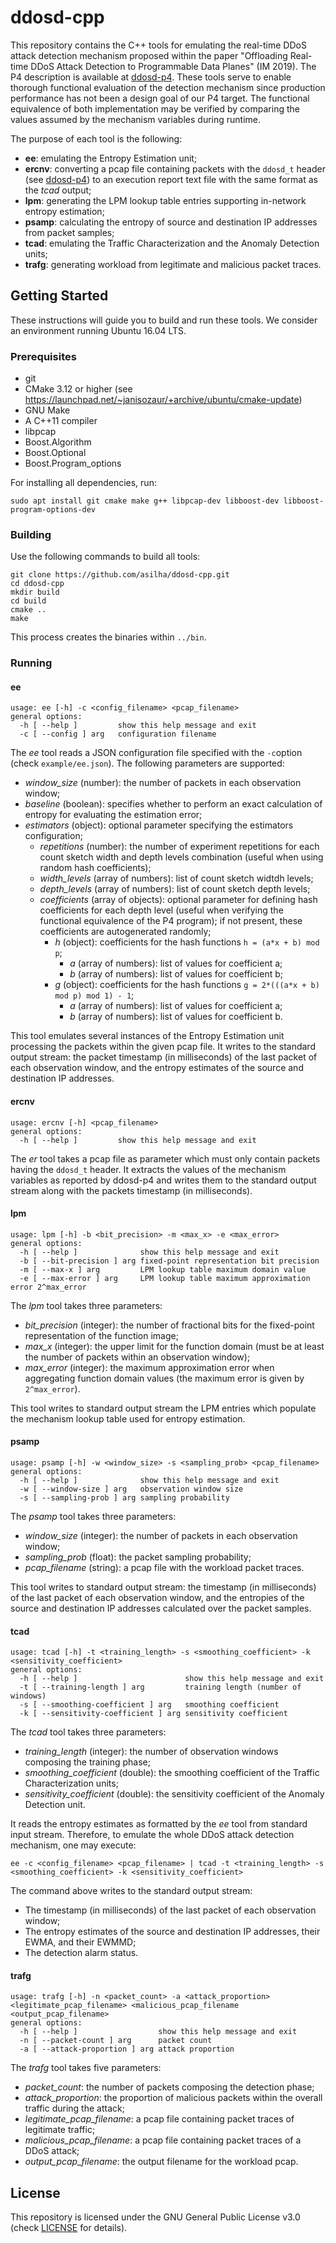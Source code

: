 # ddosd-cpp
This repository contains the C++ tools for emulating the real-time DDoS attack detection mechanism proposed within the paper "Offloading Real-time DDoS Attack Detection to Programmable Data Planes" (IM 2019).
The P4 description is available at [ddosd-p4](https://github.com/aclapolli/ddosd-p4).
These tools serve to enable thorough functional evaluation of the detection mechanism since production performance has not been a design goal of our P4 target.
The functional equivalence of both implementation may be verified by comparing the values assumed by the mechanism variables during runtime.

The purpose of each tool is the following:
- **ee**: emulating the Entropy Estimation unit;
- **ercnv**: converting a pcap file containing packets with the `ddosd_t` header (see [ddosd-p4](https://github.com/aclapolli/ddosd-p4)) to an execution report text file with the same format as the *tcad* output;
- **lpm**: generating the LPM lookup table entries supporting in-network entropy estimation;
- **psamp**: calculating the entropy of source and destination IP addresses from packet samples;
- **tcad**: emulating the Traffic Characterization and the Anomaly Detection units; 
- **trafg**: generating workload from legitimate and malicious packet traces.

## Getting Started
These instructions will guide you to build and run these tools.
We consider an environment running Ubuntu 16.04 LTS.

### Prerequisites
- git
- CMake 3.12 or higher (see https://launchpad.net/~janisozaur/+archive/ubuntu/cmake-update)
- GNU Make
- A C++11 compiler
- libpcap
- Boost.Algorithm
- Boost.Optional
- Boost.Program_options

For installing all dependencies, run:
```
sudo apt install git cmake make g++ libpcap-dev libboost-dev libboost-program-options-dev
```

### Building
Use the following commands to build all tools:
```
git clone https://github.com/asilha/ddosd-cpp.git
cd ddosd-cpp
mkdir build
cd build
cmake ..
make
```
This process creates the binaries within `../bin`.

### Running

#### ee
```
usage: ee [-h] -c <config_filename> <pcap_filename>
general options:
  -h [ --help ]         show this help message and exit
  -c [ --config ] arg   configuration filename
```
The *ee* tool reads a JSON configuration file specified with the `-c`option (check `example/ee.json`).
The following parameters are supported:
- *window_size* (number): the number of packets in each observation window;
- *baseline* (boolean): specifies whether to perform an exact calculation of entropy for evaluating the estimation error;
- *estimators* (object): optional parameter specifying the estimators configuration;
  - *repetitions* (number): the number of experiment repetitions for each count sketch width and depth levels combination (useful when using random hash coefficients);
  - *width_levels* (array of numbers): list of count sketch widtdh levels;
  - *depth_levels* (array of numbers): list of count sketch depth levels;
  - *coefficients* (array of objects): optional parameter for defining hash coefficients for each depth level (useful when verifying the functional equivalence of the P4 program); if not present, these coefficients are autogenerated randomly;
    - *h* (object): coefficients for the hash functions `h = (a*x + b) mod p`;
      - *a* (array of numbers): list of values for coefficient a;
      - *b* (array of numbers): list of values for coefficient b;
    - *g* (object): coefficients for the hash functions `g = 2*(((a*x + b) mod p) mod 1) - 1`;
      - *a* (array of numbers): list of values for coefficient a;
      - *b* (array of numbers): list of values for coefficient b.

This tool emulates several instances of the Entropy Estimation unit processing the packets within the given pcap file.
It writes to the standard output stream: the packet timestamp (in milliseconds) of the last packet of each observation window, and the entropy estimates of the source and destination IP addresses.

#### ercnv
```
usage: ercnv [-h] <pcap_filename>
general options:
  -h [ --help ]         show this help message and exit
```
The *er* tool takes a pcap file as parameter which must only contain packets having the `ddosd_t` header.
It extracts the values of the mechanism variables as reported by ddosd-p4 and writes them to the standard output stream along with the packets timestamp (in milliseconds).

#### lpm
```
usage: lpm [-h] -b <bit_precision> -m <max_x> -e <max_error>
general options:
  -h [ --help ]              show this help message and exit
  -b [ --bit-precision ] arg fixed-point representation bit precision
  -m [ --max-x ] arg         LPM lookup table maximum domain value
  -e [ --max-error ] arg     LPM lookup table maximum approximation error 2^max_error
```
The *lpm* tool takes three parameters:
- *bit_precision* (integer): the number of fractional bits for the fixed-point representation of the function image;
- *max_x* (integer): the upper limit for the function domain (must be at least the number of packets within an observation window);
- *max_error* (integer): the maximum approximation error when aggregating function domain values (the maximum error is given by `2^max_error`).

This tool writes to standard output stream the LPM entries which populate the mechanism lookup table used for entropy estimation.

#### psamp
```
usage: psamp [-h] -w <window_size> -s <sampling_prob> <pcap_filename>
general options:
  -h [ --help ]              show this help message and exit
  -w [ --window-size ] arg   observation window size
  -s [ --sampling-prob ] arg sampling probability
```
The *psamp* tool takes three parameters:
- *window_size* (integer): the number of packets in each observation window;
- *sampling_prob* (float): the packet sampling probability;
- *pcap_filename* (string): a pcap file with the workload packet traces.

This tool writes to standard output stream: the timestamp (in milliseconds) of the last packet of each observation window, and the entropies of the source and destination IP addresses calculated over the packet samples.

#### tcad
```
usage: tcad [-h] -t <training_length> -s <smoothing_coefficient> -k <sensitivity_coefficient>
general options:
  -h [ --help ]                        show this help message and exit
  -t [ --training-length ] arg         training length (number of windows)
  -s [ --smoothing-coefficient ] arg   smoothing coefficient
  -k [ --sensitivity-coefficient ] arg sensitivity coefficient
```
The *tcad* tool takes three parameters:
- *training_length* (integer): the number of observation windows composing the training phase;
- *smoothing_coefficient* (double): the smoothing coefficient of the Traffic Characterization units;
- *sensitivity_coefficient* (double): the sensitivity coefficient of the Anomaly Detection unit.

It reads the entropy estimates as formatted by the *ee* tool from standard input stream.
Therefore, to emulate the whole DDoS attack detection mechanism, one may execute:
```
ee -c <config_filename> <pcap_filename> | tcad -t <training_length> -s <smoothing_coefficient> -k <sensitivity_coefficient>
```
The command above writes to the standard output stream: 
- The timestamp (in milliseconds) of the last packet of each observation window;
- The entropy estimates of the source and destination IP addresses, their EWMA, and their EWMMD;
- The detection alarm status.

#### trafg
```
usage: trafg [-h] -n <packet_count> -a <attack_proportion> <legitimate_pcap_filename> <malicious_pcap_filename <output_pcap_filename>
general options:
  -h [ --help ]                  show this help message and exit
  -n [ --packet-count ] arg      packet count
  -a [ --attack-proportion ] arg attack proportion
```
The *trafg* tool takes five parameters:
- *packet_count*: the number of packets composing the detection phase;
- *attack_proportion*: the proportion of malicious packets within the overall traffic during the attack;
- *legitimate_pcap_filename*: a pcap file containing packet traces of legitimate traffic;
- *malicious_pcap_filename*: a pcap file containing packet traces of a DDoS attack;
- *output_pcap_filename*: the output filename for the workload pcap.

## License
This repository is licensed under the GNU General Public License v3.0 (check [LICENSE](LICENSE) for details).
